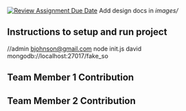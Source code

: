 [![Review Assignment Due Date](https://classroom.github.com/assets/deadline-readme-button-24ddc0f5d75046c5622901739e7c5dd533143b0c8e959d652212380cedb1ea36.svg)](https://classroom.github.com/a/9NDadFFr)
Add design docs in *images/*

## Instructions to setup and run project
//admin
bjohnson@gmail.com
node init.js david mongodb://localhost:27017/fake_so

## Team Member 1 Contribution

## Team Member 2 Contribution
